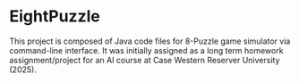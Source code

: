 # EightPuzzle
This project is composed of Java code files for 8-Puzzle game simulator via command-line interface. 
It was initially assigned as a long term homework assignment/project for an AI course at Case Western Reserver University (2025).





